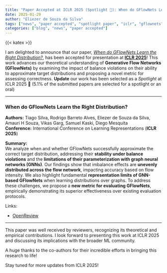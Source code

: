 ```yaml
---
title: "Paper Accepted at ICLR 2025 (Spotlight 🎉): When do GFlowNets Learn the Right Distribution?"
date: 2025-01-29
author: "Eliezer de Souza da Silva"
tags: ["news", "paper accepted", "spotlight paper", "iclr", "gflownets", "probabilistic methods", "sampling"]
categories: ["blog", "news", "paper accepted"]
---
```

{{< katex >}}

I am delighted to announce that our paper, *[When do GFlowNets Learn the Right Distribution?](https://openreview.net/forum?id=9GsgCUJtic)*, has been accepted for presentation at **[ICLR 2025](https://iclr.cc)**! This work advances our theoretical understanding of **Generative Flow Networks (GFlowNets)** by examining the impact of balance violations on their ability to approximate target distributions and proposing a novel metric for assessing correctness.
**Update** our work has been selected as a *Spotlight* at ICLR 2025 🎉 (5.1% of the submitted papers are selected for a spotlight or an oral)


---

### **When do GFlowNets Learn the Right Distribution?**  
**Authors:** Tiago Silva, Rodrigo Barreto Alves, Eliezer de Souza da Silva, Amauri H Souza, Vikas Garg, Samuel Kaski, Diego Mesquita  
**Conference:** International Conference on Learning Representations (**ICLR 2025**)  

**Summary:**  
We analyze when and whether GFlowNets successfully approximate the correct target distribution, addressing their **stability under balance violations** and the **limitations of their parameterization with graph neural networks (GNNs)**. Our findings show that imbalance effects are **unevenly distributed across the flow network**, impacting accuracy based on flow intensity. We also highlight fundamental **representation limits of GNN-based GFlowNets** when learning distributions over graphs. To address these challenges, we propose a **new metric for evaluating GFlowNets**, empirically demonstrating its superior effectiveness over existing evaluation protocols.

Links:
- [OpenReview](https://openreview.net/forum?id=9GsgCUJtic)

---

This paper was well received by reviewers, recognizing its theoretical and empirical contributions. I look forward to presenting this work at ICLR 2025 and discussing its implications with the broader ML community. 

A huge thanks to the co-authors for their incredible efforts in bringing this research to life!

Stay tuned for more updates from ICLR 2025!
